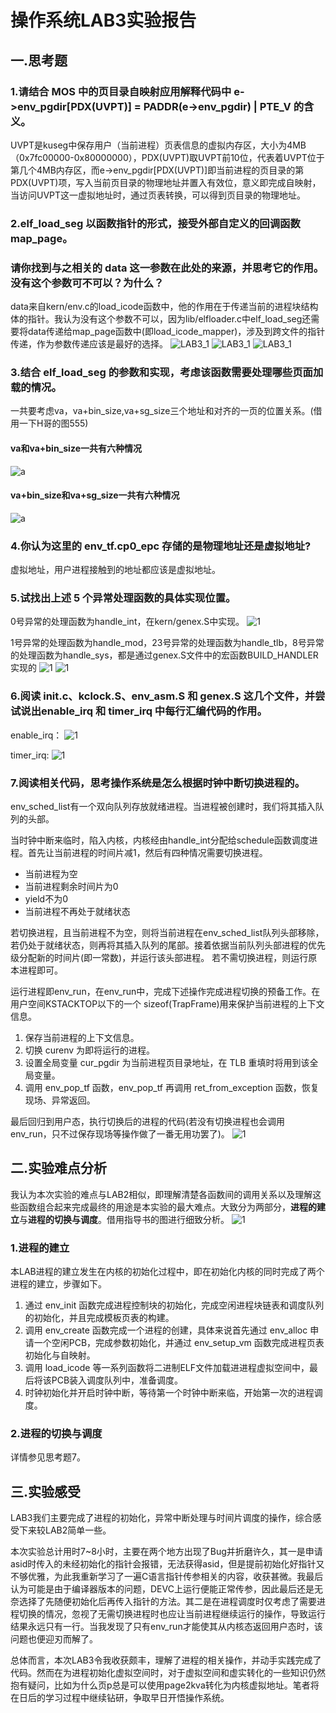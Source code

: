 # 操作系统LAB3实验报告

## 一.思考题

### 1.请结合 MOS 中的页目录自映射应用解释代码中 e->env_pgdir[PDX(UVPT)] = PADDR(e->env_pgdir) | PTE_V 的含义。 

UVPT是kuseg中保存用户（当前进程）页表信息的虚拟内存区，大小为4MB（0x7fc00000-0x80000000），PDX(UVPT)取UVPT前10位，代表着UVPT位于第几个4MB内存区，而e->env_pgdir[PDX(UVPT)]即当前进程的页目录的第PDX(UVPT)项，写入当前页目录的物理地址并置入有效位，意义即完成自映射，当访问UVPT这一虚拟地址时，通过页表转换，可以得到页目录的物理地址。

### 2.elf_load_seg 以函数指针的形式，接受外部自定义的回调函数 map_page。 
### 请你找到与之相关的 data 这一参数在此处的来源，并思考它的作用。没有这个参数可不可以？为什么？

data来自kern/env.c的load_icode函数中，他的作用在于传递当前的进程块结构体的指针。我认为没有这个参数不可以，因为lib/elfloader.c中elf_load_seg还需要将data传递给map_page函数中(即load_icode_mapper)，涉及到跨文件的指针传递，作为参数传递应该是最好的选择。
![LAB3_1](LAB3_2.jpg)
![LAB3_1](LAB3_3.jpg)
![LAB3_1](LAB3_1.jpg)

### 3.结合 elf_load_seg 的参数和实现，考虑该函数需要处理哪些页面加载的情况。

一共要考虑va，va+bin_size,va+sg_size三个地址和对齐的一页的位置关系。(借用一下H哥的图555)
#### va和va+bin_size一共有六种情况
![a](LAB3_4.png)
#### va+bin_size和va+sg_size一共有六种情况
![a](LAB3_5.png)

### 4.你认为这里的 env_tf.cp0_epc 存储的是物理地址还是虚拟地址?

虚拟地址，用户进程接触到的地址都应该是虚拟地址。

### 5.试找出上述 5 个异常处理函数的具体实现位置。

0号异常的处理函数为handle_int，在kern/genex.S中实现。
![1](LAB3_6.jpg)

1号异常的处理函数为handle_mod，23号异常的处理函数为handle_tlb，8号异常的处理函数为handle_sys，都是通过genex.S文件中的宏函数BUILD_HANDLER实现的
![1](LAB3_9.jpg)
![1](LAB3_7.jpg)

### 6.阅读 init.c、kclock.S、env_asm.S 和 genex.S 这几个文件，并尝试说出enable_irq 和 timer_irq 中每行汇编代码的作用。

enable_irq：
![1](LAB3_10.jpg)

timer_irq:
![1](LAB3_11.jpg)

### 7.阅读相关代码，思考操作系统是怎么根据时钟中断切换进程的。 

env_sched_list有一个双向队列存放就绪进程。当进程被创建时，我们将其插入队列的头部。

当时钟中断来临时，陷入内核，内核经由handle_int分配给schedule函数调度进程。首先让当前进程的时间片减1，然后有四种情况需要切换进程。
* 当前进程为空
* 当前进程剩余时间片为0
* yield不为0
* 当前进程不再处于就绪状态

若切换进程，且当前进程不为空，则将当前进程在env_sched_list队列头部移除，若仍处于就绪状态，则再将其插入队列的尾部。接着依据当前队列头部进程的优先级分配新的时间片(即一常数)，并运行该头部进程。
若不需切换进程，则运行原本进程即可。

运行进程即env_run，在env_run中，完成下述操作完成进程切换的预备工作。在用户空间KSTACKTOP以下的一个 sizeof(TrapFrame)用来保护当前进程的上下文信息。
1. 保存当前进程的上下文信息。
2. 切换 curenv 为即将运行的进程。
3. 设置全局变量 cur_pgdir 为当前进程页目录地址，在 TLB 重填时将用到该全局变量。
4. 调用 env_pop_tf 函数，env_pop_tf 再调用 ret_from_exception 函数，恢复现场、异常返回。

最后回归到用户态，执行切换后的进程的代码(若没有切换进程也会调用env_run，只不过保存现场等操作做了一番无用功罢了)。
![1](LAB3_13.jpg)

## 二.实验难点分析

我认为本次实验的难点与LAB2相似，即理解清楚各函数间的调用关系以及理解这些函数组合起来完成最终的用途是本实验的最大难点。大致分为两部分，**进程的建立**与**进程的切换与调度**。借用指导书的图进行细致分析。
![1](LAB3_12.jpg)

### 1.进程的建立

本LAB进程的建立发生在内核的初始化过程中，即在初始化内核的同时完成了两个进程的建立，步骤如下。
1. 通过 env_init 函数完成进程控制块的初始化，完成空闲进程块链表和调度队列的初始化，并且完成模板页表的构建。
2. 调用 env_create 函数完成一个进程的创建，具体来说首先通过 env_alloc 申请一个空闲PCB，完成参数初始化，并通过 env_setup_vm 函数完成进程页表初始化与自映射。
3. 调用 load_icode 等一系列函数将二进制ELF文件加载进进程虚拟空间中，最后将该PCB装入调度队列中，准备调度。
4. 时钟初始化并开启时钟中断，等待第一个时钟中断来临，开始第一次的进程调度。

### 2.进程的切换与调度

详情参见思考题7。

## 三.实验感受

LAB3我们主要完成了进程的初始化，异常中断处理与时间片调度的操作，综合感受下来较LAB2简单一些。

本次实验总计用时7~8小时，主要在两个地方出现了Bug并折磨许久，其一是申请asid时传入的未经初始化的指针会报错，无法获得asid，但是提前初始化好指针又不够优雅，为此我重新学习了一遍C语言指针传参相关的内容，收获甚微。我最后认为可能是由于编译器版本的问题，DEVC上运行便能正常传参，因此最后还是无奈选择了先随便初始化后再传入指针的方法。其二是在进程调度时仅考虑了需要进程切换的情况，忽视了无需切换进程时也应让当前进程继续运行的操作，导致运行结果永远只有一行。当我发现了只有env_run才能使其从内核态返回用户态时，该问题也便迎刃而解了。

总体而言，本次LAB3令我收获颇丰，理解了进程的相关操作，并动手实践完成了代码。然而在为进程初始化虚拟空间时，对于虚拟空间和虚实转化的一些知识仍然抱有疑问，比如为什么页p总是可以使用page2kva转化为内核虚拟地址。笔者将在日后的学习过程中继续钻研，争取早日开悟操作系统。